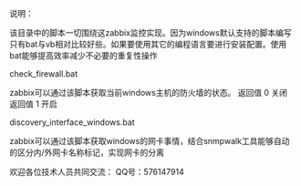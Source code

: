 说明：

该目录中的脚本一切围绕这zabbix监控实现。因为windows默认支持的脚本编写只有bat与vb相对比较好些。如果要使用其它的编程语言要进行安装配置。使用bat能够提高效率减少不必要的重复性操作


check_firewall.bat

zabbix可以通过该脚本获取当前windows主机的防火墙的状态。
返回值 0 关闭
返回值 1 开启



discovery_interface_windows.bat

zabbix可以通过该脚本获取windows的网卡事情，结合snmpwalk工具能够自动的区分内/外网卡名称标记，实现网卡的分离



欢迎各位技术人员共同交流：
QQ号：576147914
